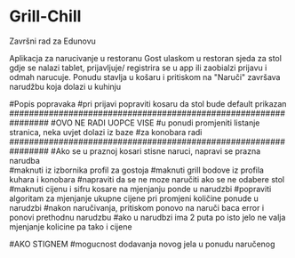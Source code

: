 # Grill-Chill
Završni rad za Edunovu

Aplikacja za narucivanje u restoranu
Gost ulaskom u restoran sjeda za stol gdje se nalazi tablet, prijavljuje/ registrira se u app
ili zaobialzi prijavu i odmah narucuje. Ponudu stavlja u košaru i pritiskom na "Naruči" završava narudžbu koja dolazi u kuhinju


#Popis popravaka
#pri prijavi popraviti kosaru da stol bude default prikazan
################################################################
#OVO NE RADI UOPCE VISE
#u ponudi promjeniti listanje stranica, neka uvjet dolazi iz baze 
#za konobara radi
################################################################
#Ako se u praznoj kosari stisne naruci, napravi se prazna narudba  
#maknuti iz izbornika profil za gostoja
#maknuti grill bodove iz profila kuhara i konobara
#napraviti da se ne moze naručiti ako se ne odabere stol
#maknuti cijenu i sifru kosare na mjenjanju ponde u narudzbi
#popraviti algoritam za mjenjanje ukupne cijene pri promjeni količine ponude u narudzbi
#nakon naručivanja, pritiskom ponovo na naruči baca error i ponovi prethodnu narudzbu
#ako u narudbzi ima 2 puta po isto jelo ne valja mjenjanje kolicine pa tako i cijene

#AKO STIGNEM
#mogucnost dodavanja novog jela u ponudu naručenog
